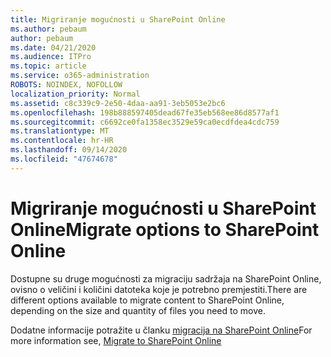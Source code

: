 ```yaml
---
title: Migriranje mogućnosti u SharePoint Online
ms.author: pebaum
author: pebaum
ms.date: 04/21/2020
ms.audience: ITPro
ms.topic: article
ms.service: o365-administration
ROBOTS: NOINDEX, NOFOLLOW
localization_priority: Normal
ms.assetid: c8c339c9-2e50-4daa-aa91-3eb5053e2bc6
ms.openlocfilehash: 198b888597405dead67fe35eb568ee86d8577af1
ms.sourcegitcommit: c6692ce0fa1358ec3529e59ca0ecdfdea4cdc759
ms.translationtype: MT
ms.contentlocale: hr-HR
ms.lasthandoff: 09/14/2020
ms.locfileid: "47674678"
---
```

# <a name="migrate-options-to-sharepoint-online"></a><span data-ttu-id="7abfb-102">Migriranje mogućnosti u SharePoint Online</span><span class="sxs-lookup"><span data-stu-id="7abfb-102">Migrate options to SharePoint Online</span></span>

<span data-ttu-id="7abfb-103">Dostupne su druge mogućnosti za migraciju sadržaja na SharePoint Online, ovisno o veličini i količini datoteka koje je potrebno premjestiti.</span><span class="sxs-lookup"><span data-stu-id="7abfb-103">There are different options available to migrate content to SharePoint Online, depending on the size and quantity of files you need to move.</span></span>
  
<span data-ttu-id="7abfb-104">Dodatne informacije potražite u članku [migracija na SharePoint Online](https://go.microsoft.com/fwlink/?linkid-2022029)</span><span class="sxs-lookup"><span data-stu-id="7abfb-104">For more information see, [Migrate to SharePoint Online](https://go.microsoft.com/fwlink/?linkid-2022029)</span></span>
  

